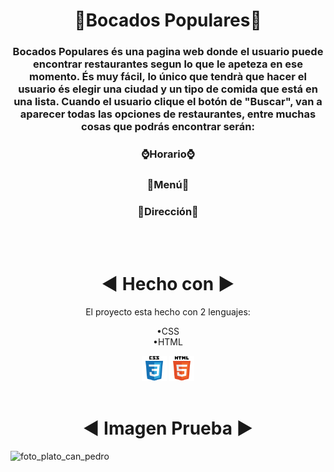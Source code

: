 # <h1 align="center">🍔Bocados Populares🍟</h1>
<h3 align="center">Bocados Populares és una pagina web donde el usuario puede encontrar restaurantes segun lo que le apeteza en ese momento. És muy fácil, lo único que tendrà que hacer el usuario és elegir una ciudad y un tipo de comida que está en una lista. Cuando el usuario clique el botón de "Buscar", van a aparecer todas las opciones de restaurantes, entre muchas cosas que podrás encontrar serán:</h3>
<h3 align="center">⌚Horario⌚</h3>
<h3 align="center">📜Menú📜</h3>
<h3 align="center">🧭Dirección🧭</h3>
<br>
<br>
<h1 align="center">◄ Hecho con ►</h1>
<p align="center">El proyecto esta hecho con 2 lenguajes:</p>
<div align="center">•CSS</div>
<div align="center">•HTML</div>
<p align="center"><img src="https://raw.githubusercontent.com/devicons/devicon/master/icons/css3/css3-original-wordmark.svg" alt="css3" width="40" height="40"/> </a>
<img src="https://raw.githubusercontent.com/devicons/devicon/master/icons/html5/html5-original-wordmark.svg" alt="html5" width="40" height="40"/> </a>
<br>
<br>
<h1 align="center">◄ Imagen Prueba ►</h1>
<img src="https://raw.githubusercontent.com/JoanRamirezFuster/BOCADOSPOPULARES/master/img/img_presentacion_web.png" alt="foto_plato_can_pedro" />
<img src="https://github.com/JoanRamirezFuster/Bocados-Populares/blob/master/img/video_presentacion_web.gif?raw=true" alt="">
